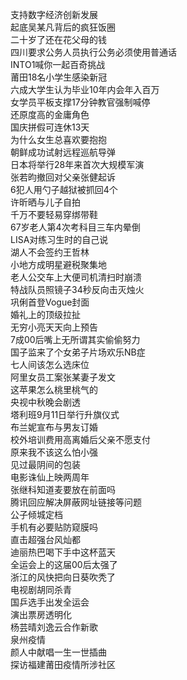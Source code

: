 支持数字经济创新发展  
起底吴某凡背后的疯狂饭圈  
二十岁了还在花父母的钱  
四川要求公务人员执行公务必须使用普通话  
INTO1喊你一起百奇挑战  
莆田18名小学生感染新冠  
六成大学生认为毕业10年内会年入百万  
女学员平板支撑17分钟教官强制喊停  
还原度高的金庸角色  
国庆拼假可连休13天  
为什么女生总喜欢要抱抱  
朝鲜成功试射远程巡航导弹  
日本将举行28年来首次大规模军演  
张若昀撤回对父亲张健起诉  
6犯人用勺子越狱被抓回4个  
许昕晒与儿子自拍  
千万不要轻易穿绑带鞋  
67岁老人第4次考科目三车内晕倒  
LISA对练习生时的自己说  
湖人不会签约王哲林  
小地方成明星避税聚集地  
老人公交车上大便司机清扫时崩溃  
特战队员照镜子34秒反向击灭烛火  
巩俐首登Vogue封面  
婚礼上的顶级拉扯  
无穷小亮天天向上预告  
7成00后嘴上无所谓其实偷偷努力  
国子监来了个女弟子片场欢乐NB症  
七人间该怎么选床位  
阿里女员工案张某妻子发文  
这苹果怎么桃里桃气的  
央视中秋晚会剧透  
塔利班9月11日举行升旗仪式  
布兰妮宣布与男友订婚  
校外培训费用高离婚后父亲不愿支付  
原来我不该这么怕小强  
见过最阴间的包装  
电影诛仙上映两周年  
张继科知道麦要放在前面吗  
腾讯回应解决屏蔽网址链接等问题  
公子倾城定档  
手机有必要贴防窥膜吗  
直击超强台风灿都  
迪丽热巴喝下手中这杯蓝天  
全运会上的这届00后太强了  
浙江的风快把向日葵吹秃了  
电视剧胡同杀青  
国乒选手出发全运会  
演出票房透明化  
杨芸晴刘逸云合作新歌  
泉州疫情  
颜人中献唱一生一世插曲  
探访福建莆田疫情所涉社区  
